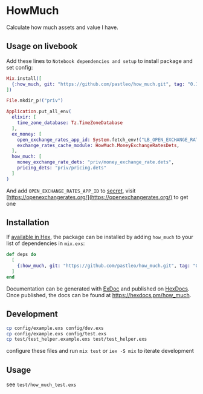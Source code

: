 # HowMuch

Calculate how much assets and value I have.

## Usage on livebook

Add these lines to `Notebook dependencies and setup` to install package and set config:

```elixir
Mix.install([
  {:how_much, git: "https://github.com/pastleo/how_much.git", tag: "0.1.0"},
])

File.mkdir_p!("priv")

Application.put_all_env(
  elixir: [
    time_zone_database: Tz.TimeZoneDatabase
  ],
  ex_money: [
    open_exchange_rates_app_id: System.fetch_env!("LB_OPEN_EXCHANGE_RATES_APP_ID"),
    exchange_rates_cache_module: HowMuch.MoneyExchangeRatesDets,
  ],
  how_much: [
    money_exchange_rate_dets: "priv/money_exchange_rate.dets",
    pricing_dets: "priv/pricing.dets"
  ]
)
```

And add `OPEN_EXCHANGE_RATES_APP_ID` to [secret](https://news.livebook.dev/hubs-and-secret-management---launch-week-1---day-3-3tMaJ2), visit [https://openexchangerates.org/](https://openexchangerates.org/) to get one

## Installation

If [available in Hex](https://hex.pm/docs/publish), the package can be installed
by adding `how_much` to your list of dependencies in `mix.exs`:

```elixir
def deps do
  [
    {:how_much, git: "https://github.com/pastleo/how_much.git", tag: "0.1.0"},
  ]
end
```

Documentation can be generated with [ExDoc](https://github.com/elixir-lang/ex_doc)
and published on [HexDocs](https://hexdocs.pm). Once published, the docs can
be found at <https://hexdocs.pm/how_much>.

## Development

```bash
cp config/example.exs config/dev.exs
cp config/example.exs config/test.exs
cp test/test_helper.example.exs test/test_helper.exs
```

configure these files and run `mix test` or `iex -S mix` to iterate development

## Usage

see `test/how_much_test.exs`